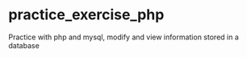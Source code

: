 # practice_exercise_php
Practice with php and mysql, modify and view information stored in a database
